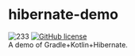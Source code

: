 # hibernate-demo 
![233](https://camo.githubusercontent.com/3df017f63ed14a5f6546c5000177c31922dc7a13/68747470733a2f2f696d672e736869656c64732e696f2f62616467652f2532306c616e67756167652d4b6f746c696e2d7265642e737667)
[![GitHub license](https://img.shields.io/badge/license-Apache%20License%202.0-blue.svg?style=flat)](http://www.apache.org/licenses/LICENSE-2.0)  
A demo of Gradle+Kotlin+Hibernate.
